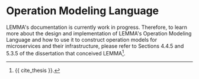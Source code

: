 # Operation Modeling Language

LEMMA's documentation is currently work in progress. Therefore, to learn more
about the design and implementation of LEMMA's Operation Modeling Language and
how to use it to construct operation models for microservices and their
infrastructure, please refer to Sections 4.4.5 and 5.3.5 of the dissertation
that conceived LEMMA[^1].

[^1]: {{ cite_thesis }}.